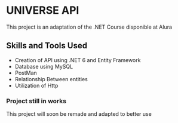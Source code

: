 <h1> UNIVERSE API </h1>
<p> This project is an adaptation of the .NET Course disponible at Alura</p>

<h2> Skills and Tools Used </h2>
<ul>
  <li> Creation of API using .NET 6 and Entity Framework</li>
  <li> Database using MySQL</li>
  <li> PostMan</li>
  <li> Relationship Between entities</li> 
  <li> Utilization of Http </li>
</ul>

<h3> Project still in works</h3>
<p> This project will soon be remade and adapted to better use </p>
